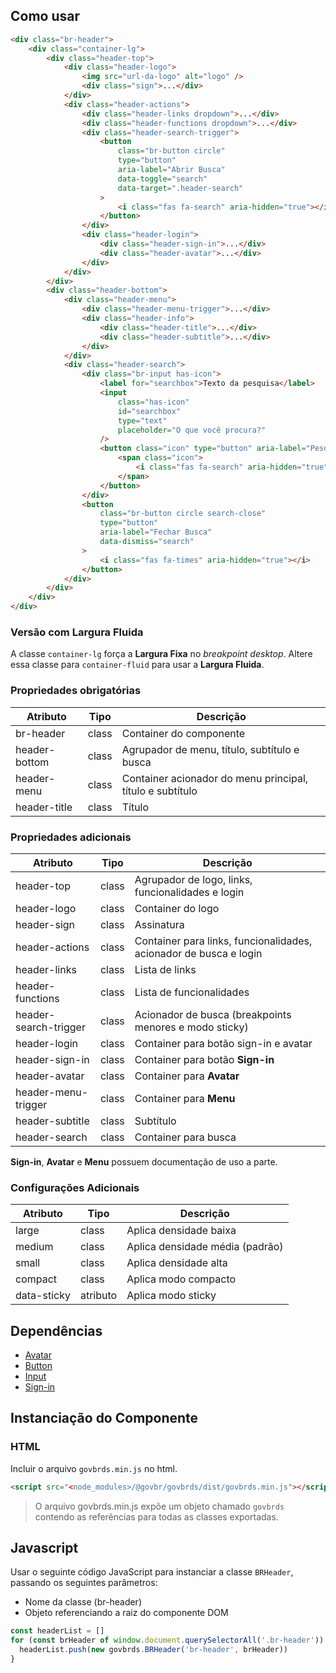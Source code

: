 [version]: # (1.1.9)

## Como usar

```html
<div class="br-header">
    <div class="container-lg">
        <div class="header-top">
            <div class="header-logo">
                <img src="url-da-logo" alt="logo" />
                <div class="sign">...</div>
            </div>
            <div class="header-actions">
                <div class="header-links dropdown">...</div>
                <div class="header-functions dropdown">...</div>
                <div class="header-search-trigger">
                    <button
                        class="br-button circle"
                        type="button"
                        aria-label="Abrir Busca"
                        data-toggle="search"
                        data-target=".header-search"
                    >
                        <i class="fas fa-search" aria-hidden="true"></i>
                    </button>
                </div>
                <div class="header-login">
                    <div class="header-sign-in">...</div>
                    <div class="header-avatar">...</div>
                </div>
            </div>
        </div>
        <div class="header-bottom">
            <div class="header-menu">
                <div class="header-menu-trigger">...</div>
                <div class="header-info">
                    <div class="header-title">...</div>
                    <div class="header-subtitle">...</div>
                </div>
            </div>
            <div class="header-search">
                <div class="br-input has-icon">
                    <label for="searchbox">Texto da pesquisa</label>
                    <input
                        class="has-icon"
                        id="searchbox"
                        type="text"
                        placeholder="O que você procura?"
                    />
                    <button class="icon" type="button" aria-label="Pesquisar">
                        <span class="icon">
                            <i class="fas fa-search" aria-hidden="true"></i>
                        </span>
                    </button>
                </div>
                <button
                    class="br-button circle search-close"
                    type="button"
                    aria-label="Fechar Busca"
                    data-dismiss="search"
                >
                    <i class="fas fa-times" aria-hidden="true"></i>
                </button>
            </div>
        </div>
    </div>
</div>
```

### Versão com Largura Fluida

A classe `container-lg` força a **Largura Fixa** no _breakpoint desktop_. Altere essa classe para `container-fluid` para usar a **Largura Fluida**.

### Propriedades obrigatórias

| Atributo      | Tipo  | Descrição                                                 |
| ------------- | ----- | --------------------------------------------------------- |
| br-header     | class | Container do componente                                   |
| header-bottom | class | Agrupador de menu, título, subtítulo e busca              |
| header-menu   | class | Container acionador do menu principal, título e subtítulo |
| header-title  | class | Título                                                    |

### Propriedades adicionais

| Atributo              | Tipo  | Descrição                                                         |
| --------------------- | ----- | ----------------------------------------------------------------- |
| header-top            | class | Agrupador de logo, links, funcionalidades e login                 |
| header-logo           | class | Container do logo                                                 |
| header-sign           | class | Assinatura                                                        |
| header-actions        | class | Container para links, funcionalidades, acionador de busca e login |
| header-links          | class | Lista de links                                                    |
| header-functions      | class | Lista de funcionalidades                                          |
| header-search-trigger | class | Acionador de busca (breakpoints menores e modo sticky)            |
| header-login          | class | Container para botão sign-in e avatar                             |
| header-sign-in        | class | Container para botão **Sign-in**                                  |
| header-avatar         | class | Container para **Avatar**                                         |
| header-menu-trigger   | class | Container para **Menu**                                           |
| header-subtitle       | class | Subtítulo                                                         |
| header-search         | class | Container para busca                                              |

**Sign-in**, **Avatar** e **Menu** possuem documentação de uso a parte.

### Configurações  Adicionais

| Atributo    | Tipo     | Descrição                       |
| ----------- | -------- | ------------------------------- |
| large       | class    | Aplica densidade baixa          |
| medium      | class    | Aplica densidade média (padrão) |
| small       | class    | Aplica densidade alta           |
| compact     | class    | Aplica modo compacto            |
| data-sticky | atributo | Aplica modo sticky              |

## Dependências

- [Avatar](/components/avatar)
- [Button](/components/button)
- [Input](/components/input)
- [Sign-in](/components/signin)

## Instanciação do Componente

### HTML

Incluir o arquivo `govbrds.min.js` no html.

```html
<script src="<node_modules>/@govbr/govbrds/dist/govbrds.min.js"></script>
```

> O arquivo govbrds.min.js expõe um objeto chamado `govbrds` contendo as referências para todas as classes exportadas.

## Javascript

Usar o seguinte código JavaScript para instanciar a classe `BRHeader`, passando os seguintes parâmetros:

- Nome da classe (br-header)
- Objeto referenciando a raiz do componente DOM

```javascript
const headerList = []
for (const brHeader of window.document.querySelectorAll('.br-header')) {
  headerList.push(new govbrds.BRHeader('br-header', brHeader))
}
```
